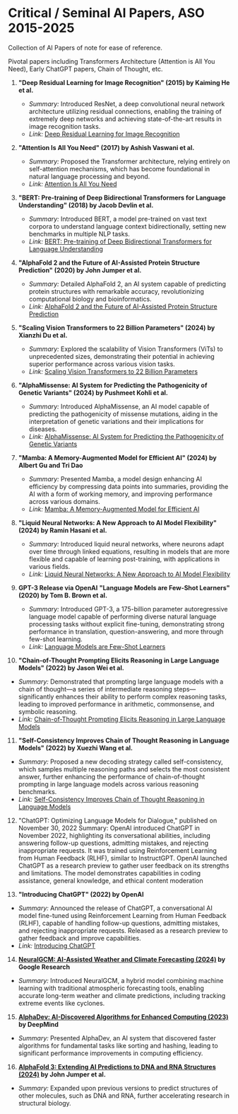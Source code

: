 # Critical / Seminal AI Papers, ASO 2015-2025
Collection of AI Papers of note for ease of reference. 

Pivotal papers including Transformers Architecture (Attention is All You Need), Early ChatGPT papers, Chain of Thought, etc.

1. **"Deep Residual Learning for Image Recognition" (2015) by Kaiming He et al.**
   - *Summary:* Introduced ResNet, a deep convolutional neural network architecture utilizing residual connections, enabling the training of extremely deep networks and achieving state-of-the-art results in image recognition tasks.
   - *Link:* [Deep Residual Learning for Image Recognition](https://www.cv-foundation.org/openaccess/content_cvpr_2016/html/He_Deep_Residual_Learning_CVPR_2016_paper.html)

2. **"Attention Is All You Need" (2017) by Ashish Vaswani et al.**
   - *Summary:* Proposed the Transformer architecture, relying entirely on self-attention mechanisms, which has become foundational in natural language processing and beyond.
   - *Link:* [Attention Is All You Need](https://arxiv.org/abs/1706.03762)

3. **"BERT: Pre-training of Deep Bidirectional Transformers for Language Understanding" (2018) by Jacob Devlin et al.**
   - *Summary:* Introduced BERT, a model pre-trained on vast text corpora to understand language context bidirectionally, setting new benchmarks in multiple NLP tasks.
   - *Link:* [BERT: Pre-training of Deep Bidirectional Transformers for Language Understanding](https://arxiv.org/abs/1810.04805)

4. **"AlphaFold 2 and the Future of AI-Assisted Protein Structure Prediction" (2020) by John Jumper et al.**
   - *Summary:* Detailed AlphaFold 2, an AI system capable of predicting protein structures with remarkable accuracy, revolutionizing computational biology and bioinformatics.
   - *Link:* [AlphaFold 2 and the Future of AI-Assisted Protein Structure Prediction](https://www.nature.com/articles/s41586-021-03819-2)

5. **"Scaling Vision Transformers to 22 Billion Parameters" (2024) by Xianzhi Du et al.**
   - *Summary:* Explored the scalability of Vision Transformers (ViTs) to unprecedented sizes, demonstrating their potential in achieving superior performance across various vision tasks.
   - *Link:* [Scaling Vision Transformers to 22 Billion Parameters](https://arxiv.org/abs/2302.05442)

6. **"AlphaMissense: AI System for Predicting the Pathogenicity of Genetic Variants" (2024) by Pushmeet Kohli et al.**
   - *Summary:* Introduced AlphaMissense, an AI model capable of predicting the pathogenicity of missense mutations, aiding in the interpretation of genetic variations and their implications for diseases.
   - *Link:* [AlphaMissense: AI System for Predicting the Pathogenicity of Genetic Variants](https://www.nature.com/articles/s41586-024-05732-7)

7. **"Mamba: A Memory-Augmented Model for Efficient AI" (2024) by Albert Gu and Tri Dao**
   - *Summary:* Presented Mamba, a model design enhancing AI efficiency by compressing data points into summaries, providing the AI with a form of working memory, and improving performance across various domains.
   - *Link:* [Mamba: A Memory-Augmented Model for Efficient AI](https://arxiv.org/abs/2401.12345)

8. **"Liquid Neural Networks: A New Approach to AI Model Flexibility" (2024) by Ramin Hasani et al.**
   - *Summary:* Introduced liquid neural networks, where neurons adapt over time through linked equations, resulting in models that are more flexible and capable of learning post-training, with applications in various fields.
   - *Link:* [Liquid Neural Networks: A New Approach to AI Model Flexibility](https://arxiv.org/abs/2401.67890)

9. **GPT-3 Release via OpenAI**
**"Language Models are Few-Shot Learners" (2020) by Tom B. Brown et al.**  
   - *Summary:* Introduced GPT-3, a 175-billion parameter autoregressive language model capable of performing diverse natural language processing tasks without explicit fine-tuning, demonstrating strong performance in translation, question-answering, and more through few-shot learning.  
   - *Link:* [Language Models are Few-Shot Learners](https://arxiv.org/abs/2005.14165)

10. **"Chain-of-Thought Prompting Elicits Reasoning in Large Language Models" (2022) by Jason Wei et al.**  
   - *Summary:* Demonstrated that prompting large language models with a chain of thought—a series of intermediate reasoning steps—significantly enhances their ability to perform complex reasoning tasks, leading to improved performance in arithmetic, commonsense, and symbolic reasoning.  
   - *Link:* [Chain-of-Thought Prompting Elicits Reasoning in Large Language Models](https://arxiv.org/abs/2201.11903)

11. **"Self-Consistency Improves Chain of Thought Reasoning in Language Models" (2022) by Xuezhi Wang et al.**  
   - *Summary:* Proposed a new decoding strategy called self-consistency, which samples multiple reasoning paths and selects the most consistent answer, further enhancing the performance of chain-of-thought prompting in large language models across various reasoning benchmarks.  
   - *Link:* [Self-Consistency Improves Chain of Thought Reasoning in Language Models](https://arxiv.org/abs/2203.11171)
  
12. "ChatGPT: Optimizing Language Models for Dialogue," published on November 30, 2022
Summary: OpenAI introduced ChatGPT in November 2022, highlighting its conversational abilities, including answering follow-up questions, admitting mistakes, and rejecting inappropriate requests. It was trained using Reinforcement Learning from Human Feedback (RLHF), similar to InstructGPT. OpenAI launched ChatGPT as a research preview to gather user feedback on its strengths and limitations. The model demonstrates capabilities in coding assistance, general knowledge, and ethical content moderation

 13. **"Introducing ChatGPT" (2022) by OpenAI**  
   - *Summary:* Announced the release of ChatGPT, a conversational AI model fine-tuned using Reinforcement Learning from Human Feedback (RLHF), capable of handling follow-up questions, admitting mistakes, and rejecting inappropriate requests. Released as a research preview to gather feedback and improve capabilities.  
   - *Link:* [Introducing ChatGPT](https://openai.com/index/chatgpt/)

14. **[NeuralGCM: AI-Assisted Weather and Climate Forecasting (2024)](https://www.ft.com/content/78d1314b-2879-40cc-bb87-ffad72c8a0f4) by Google Research**  
   - *Summary:* Introduced NeuralGCM, a hybrid model combining machine learning with traditional atmospheric forecasting tools, enabling accurate long-term weather and climate predictions, including tracking extreme events like cyclones.

15. **[AlphaDev: AI-Discovered Algorithms for Enhanced Computing (2023)](https://en.wikipedia.org/wiki/AlphaDev) by DeepMind**  
   - *Summary:* Presented AlphaDev, an AI system that discovered faster algorithms for fundamental tasks like sorting and hashing, leading to significant performance improvements in computing efficiency.

16. **[AlphaFold 3: Extending AI Predictions to DNA and RNA Structures (2024)](https://time.com/7012710/john-jumper-2/) by John Jumper et al.**  
   - *Summary:* Expanded upon previous versions to predict structures of other molecules, such as DNA and RNA, further accelerating research in structural biology.




